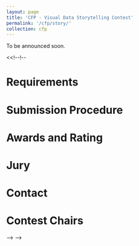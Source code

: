 ```yaml
---
layout: page
title: 'CFP - Visual Data Storytelling Contest'
permalink: '/cfp/story/'
collection: cfp
---
```


To be announced soon.

<<!--!--
# Requirements

# Submission Procedure

# Awards and Rating

# Jury

# Contact

# Contest Chairs
-->
-->
